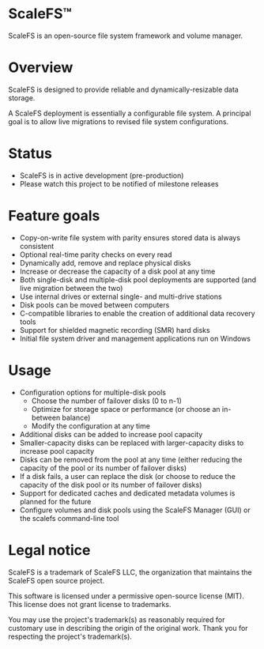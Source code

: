 # ScaleFS&trade;
ScaleFS is an open-source file system framework and volume manager.

# Overview
ScaleFS is designed to provide reliable and dynamically-resizable data storage.

A ScaleFS deployment is essentially a configurable file system.  A principal goal is to allow live migrations to revised file system configurations.

# Status
- ScaleFS is in active development (pre-production)
- Please watch this project to be notified of milestone releases

# Feature goals
- Copy-on-write file system with parity ensures stored data is always consistent
- Optional real-time parity checks on every read
- Dynamically add, remove and replace physical disks
- Increase or decrease the capacity of a disk pool at any time
- Both single-disk and multiple-disk pool deployments are supported (and live migration between the two)
- Use internal drives or external single- and multi-drive stations
- Disk pools can be moved between computers
- C-compatible libraries to enable the creation of additional data recovery tools
- Support for shielded magnetic recording (SMR) hard disks
- Initial file system driver and management applications run on Windows

# Usage
- Configuration options for multiple-disk pools
  - Choose the number of failover disks (0 to n-1)
  - Optimize for storage space or performance (or choose an in-between balance)
  - Modify the configuration at any time
- Additional disks can be added to increase pool capacity
- Smaller-capacity disks can be replaced with larger-capacity disks to increase pool capacity
- Disks can be removed from the pool at any time (either reducing the capacity of the pool or its number of failover disks)
- If a disk fails, a user can replace the disk (or choose to reduce the capacity of the disk pool or its number of failover disks)
- Support for dedicated caches and dedicated metadata volumes is planned for the future
- Configure volumes and disk pools using the ScaleFS Manager (GUI) or the scalefs command-line tool

# Legal notice
ScaleFS is a trademark of ScaleFS LLC, the organization that maintains the ScaleFS open source project.

This software is licensed under a permissive open-source license (MIT). This license does not grant license to trademarks.

You may use the project's trademark(s) as reasonably required for customary use in describing the origin of the original work. Thank you for respecting the project's trademark(s).
